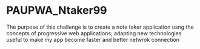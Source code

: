 # PAUPWA_Ntaker99
The purpose of this challenge is to create a note taker application usng the concepts of progressive web applications; adapting new technologies useful to make my app become faster and better netwrok connection
